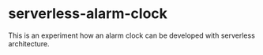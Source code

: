 # serverless-alarm-clock
This is an experiment how an alarm clock can be developed with serverless architecture.
